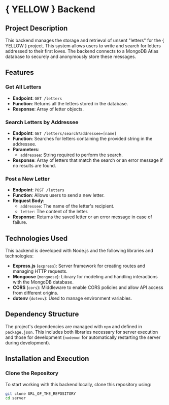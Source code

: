 # { YELLOW } Backend

## Project Description
This backend manages the storage and retrieval of unsent "letters" for the { YELLOW } project. This system allows users to write and search for letters addressed to their first loves. The backend connects to a MongoDB Atlas database to securely and anonymously store these messages.

## Features

### Get All Letters
- **Endpoint**: `GET /letters`
- **Function**: Returns all the letters stored in the database.
- **Response**: Array of letter objects.

### Search Letters by Addressee
- **Endpoint**: `GET /letters/search?addressee=[name]`
- **Function**: Searches for letters containing the provided string in the addressee.
- **Parameters**:
  - `addressee`: String required to perform the search.
- **Response**: Array of letters that match the search or an error message if no results are found.

### Post a New Letter
- **Endpoint**: `POST /letters`
- **Function**: Allows users to send a new letter.
- **Request Body**:
  - `addressee`: The name of the letter's recipient.
  - `letter`: The content of the letter.
- **Response**: Returns the saved letter or an error message in case of failure.

## Technologies Used
This backend is developed with Node.js and the following libraries and technologies:

- **Express.js** (`express`): Server framework for creating routes and managing HTTP requests.
- **Mongoose** (`mongoose`): Library for modeling and handling interactions with the MongoDB database.
- **CORS** (`cors`): Middleware to enable CORS policies and allow API access from different origins.
- **dotenv** (`dotenv`): Used to manage environment variables.

## Dependency Structure
The project's dependencies are managed with `npm` and defined in `package.json`. This includes both libraries necessary for server execution and those for development (`nodemon` for automatically restarting the server during development).

## Installation and Execution

### Clone the Repository
To start working with this backend locally, clone this repository using:

```bash
git clone URL_OF_THE_REPOSITORY
cd server
